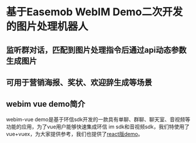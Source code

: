 # 基于Easemob WebIM Demo二次开发的图片处理机器人

## 监听群对话，匹配到图片处理指令后通过api动态参数生成图片

## 可用于营销海报、奖状、欢迎辞生成等场景

## webim vue demo简介

webim-vue demo是基于环信sdk开发的一款具有单聊、群聊、聊天室、音视频等功能的应用，为了vue用户能够快速集成环信 im
sdk和音视频sdk，我们特使用了vue+vuex，为大家提供参考，我们也提供了[react版demo](https://github.com/easemob/webim)。
